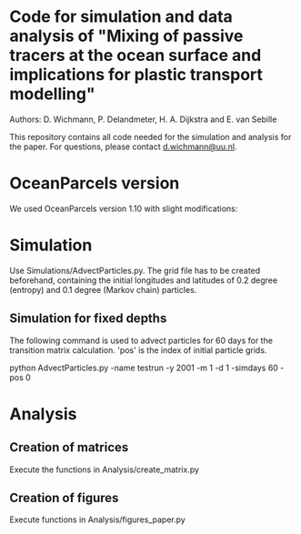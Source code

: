 # Code for simulation and data analysis of "Mixing of passive tracers at the ocean surface and implications for plastic transport modelling"
Authors: D. Wichmann, P. Delandmeter, H. A. Dijkstra and E. van Sebille

This repository contains all code needed for the simulation and analysis for the paper. For questions, please contact d.wichmann@uu.nl.

# OceanParcels version
We used OceanParcels version 1.10 with slight modifications: 

# Simulation
Use Simulations/AdvectParticles.py. The grid file has to be created beforehand, containing the initial longitudes and latitudes of 0.2 degree (entropy) and 0.1 degree (Markov chain) particles.

## Simulation for fixed depths
The following command is used to advect particles for 60 days for the transition matrix calculation. 'pos' is the index of initial particle grids.

python AdvectParticles.py -name testrun -y 2001 -m 1 -d 1 -simdays 60 -pos 0


# Analysis

## Creation of matrices
Execute the functions in Analysis/create_matrix.py

## Creation of figures
Execute functions in Analysis/figures_paper.py
